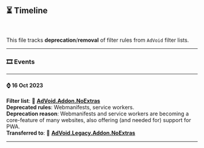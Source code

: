 <h2>⏳ Timeline</h2>

<br>

This file tracks <strong>deprecation</strong>/<strong>removal</strong> of filter rules from <code>AdVoid</code> filter lists.

---

<h3>🎞️ Events</h3>

---

<h4>⌚ 16 Oct 2023</h4>

<strong>Filter list</strong>: 🦄 <a href="https://github.com/igorskyflyer/ad-void/blob/main/add-ons/AdVoid.Addon.NoExtras.txt"><strong>AdVoid.Addon.NoExtras</strong></a>
<br>
<strong>Deprecated rules</strong>: Webmanifests, service workers.
<br>
<strong>Deprecation reason</strong>: Webmanifests and service workers are becoming a core-feature of many websites, also offering (and needed for) support for PWA.
<br>
<strong>Transferred to</strong>: 🦄 <a href="https://github.com/igorskyflyer/ad-void/blob/main/add-ons/legacy/AdVoid.Legacy.Addon.NoExtras.txt"><strong>AdVoid.Legacy.Addon.NoExtras</strong></a>

---
